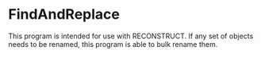 # FindAndReplace
This program is intended for use with RECONSTRUCT. If any set of objects needs to be renamed, this program is able to bulk rename them.
